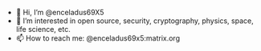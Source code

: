 - 👋 Hi, I’m @enceladus69X5
- 👀 I’m interested in open source, security, cryptography, physics, space, life science, etc.
- 📫 How to reach me: @enceladus69x5:matrix.org



